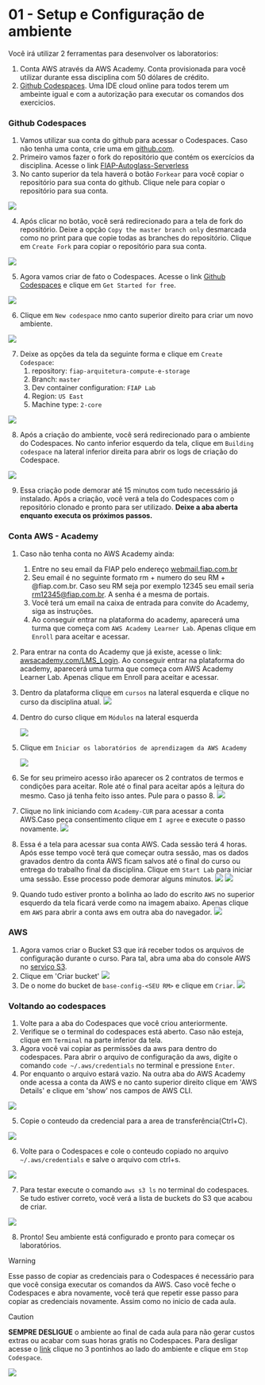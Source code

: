 # 01 - Setup e Configuração de ambiente

Você irá utilizar 2 ferramentas para desenvolver os laboratorios:

1. Conta AWS através da AWS Academy. Conta provisionada para você utilizar durante essa disciplina com 50 dólares de crédito.
2. [Github Codespaces](https://github.com/features/codespaces). Uma IDE cloud online para todos terem um ambeinte igual e com a autorização para executar os comandos dos exercicios.


### Github Codespaces
1. Vamos utilizar sua conta do github para acessar o Codespaces. Caso não tenha uma conta, crie uma em [github.com](github.com).
2. Primeiro vamos fazer o fork do repositório que contém os exercícios da disciplina. Acesse o link [FIAP-Autoglass-Serverless](https://github.com/vamperst/FIAP-Autoglass-Serverless/tree/master)
3. No canto superior da tela haverá o botão `Forkear` para você copiar o repositório para sua conta do github. Clique nele para copiar o repositório para sua conta.

![](img/fork1.png)

4. Após clicar no botão, você será redirecionado para a tela de fork do repositório. Deixe a opção `Copy the master branch only` desmarcada como no print para que copie todas as branches do repositório. Clique em `Create Fork` para copiar o repositório para sua conta.

![](img/fork2.png)


5. Agora vamos criar de fato o Codespaces. Acesse o link [Github Codespaces](https://github.com/codespaces) e clique em `Get Started for free`.


![](img/codespaces1.png)

6. Clique em `New codespace` nmo canto superior direito para criar um novo ambiente.

![](img/codespaces2.png)

7. Deixe as opções da tela da seguinte forma e clique em `Create Codespace`:
   1. repository: `fiap-arquitetura-compute-e-storage`
   2. Branch: `master`
   3. Dev container configuration: `FIAP Lab`
   4. Region: `US East`
   5. Machine type: `2-core`

![](img/codespaces3.png)

8. Após a criação do ambiente, você será redirecionado para o ambiente do Codespaces. No canto inferior esquerdo da tela, clique em `Building codespace` na lateral inferior direita para abrir os logs de criação do Codespace.
    
![](img/codespaces4.png)

9.  Essa criação pode demorar até 15 minutos com tudo necessário já instalado. Após a criação, você verá a tela do Codespaces com o repositório clonado e pronto para ser utilizado. <b>Deixe a aba aberta enquanto executa os próximos passos.</b>


### Conta AWS - Academy

1. Caso não tenha conta no AWS Academy ainda:
   1. Entre no seu email da FIAP pelo endereço [webmail.fiap.com.br](http://webmail.fiap.com.br/)
   2. Seu email é no seguinte formato rm + numero do seu RM + @fiap.com.br. Caso seu RM seja por exemplo 12345 seu email seria <rm12345@fiap.com.br>. A senha é a mesma de portais.
   3. Você terá um email na caixa de entrada para convite do Academy, siga as instruções.
   4. Ao conseguir entrar na plataforma do academy, aparecerá uma turma que começa com `AWS Academy Learner Lab`. Apenas clique em `Enroll` para aceitar e acessar.
2. Para entrar na conta do Academy que já existe, acesse o link:  [awsacademy.com/LMS_Login](https://www.awsacademy.com/LMS_Login). Ao conseguir entrar na plataforma do academy, aparecerá uma turma que começa com AWS Academy Learner Lab. Apenas clique em Enroll para aceitar e acessar.
3. Dentro da plataforma clique em `cursos` na lateral esquerda e clique no curso da disciplina atual.
![](img/academy1.png)
4. Dentro do curso clique em `Módulos` na lateral esquerda

   ![](img/academy2.png)

5. Clique em `Iniciar os laboratórios de aprendizagem da AWS Academy`

   ![](img/academy3.png)

6. Se for seu primeiro acesso irão aparecer os 2 contratos de termos e condições para aceitar. Role até o final para aceitar após a leitura do mesmo. Caso já tenha feito isso antes. Pule para o passo 8.
   ![](img/academy4.png)
7. Clique no link iniciando com `Academy-CUR` para acessar a conta AWS.Caso peça consentimento clique em `I agree` e execute o passo novamente.
   ![](img/academy8.png)
8. Essa é a tela para acessar sua conta AWS. Cada sessão terá 4 horas. Após esse tempo você terá que começar outra sessão, mas os dados gravados dentro da conta AWS ficam salvos até o final do curso ou entrega do trabalho final da disciplina. Clique em `Start Lab` para iniciar uma sessão. Esse processo pode demorar alguns minutos.
   ![](img/academy5.png)
   ![](img/academy6.png)
9. Quando tudo estiver pronto a bolinha ao lado do escrito `AWS` no superior esquerdo da tela ficará verde como na imagem abaixo. Apenas clique em `AWS` para abrir a conta aws em outra aba do navegador.
![](img/academy7.png)

### AWS

1.  Agora vamos criar o Bucket S3 que irá receber todos os arquivos de configuração durante o curso. Para tal, abra uma aba do console AWS no [serviço S3](https://us-east-1.console.aws.amazon.com/s3/home?region=us-east-1#).
2.  Clique em 'Criar bucket'
    ![](img/s3CreateBucket.png)
3.  De o nome do bucket de `base-config-<SEU RM>` e clique em `Criar`.
    ![](img/createBucket.png)


### Voltando ao codespaces

1.  Volte para a aba do Codespaces que você criou anteriormente.
2.  Verifique se o terminal do codespaces está aberto. Caso não esteja, clique em `Terminal` na parte inferior da tela.
3.  Agora você vai copiar as permissões da aws para dentro do codespaces. Para abrir o arquivo de configuração da aws, digite o comando `code ~/.aws/credentials` no terminal e pressione `Enter`.
4.  Por enquanto o arquivo estará vazio. Na outra aba do AWS Academy onde acessa a conta da AWS e no canto superior direito clique em 'AWS Details' e clique em 'show' nos campos de AWS CLI.

![](img/codespaces6.png)

5.  Copie o conteudo da credencial para a area de transferência(Ctrl+C).
    
![](img/codespaces7.png)

6. Volte para o Codespaces e cole o conteudo copiado no arquivo `~/.aws/credentials` e salve o arquivo com ctrl+s.

![](img/codespaces8.png)

7. Para testar execute o comando `aws s3 ls` no terminal do codespaces. Se tudo estiver correto, você verá a lista de buckets do S3 que acabou de criar.
   
![](img/codespaces9.png)

8. Pronto! Seu ambiente está configurado e pronto para começar os laboratórios. 

> [!WARNING] 
> Esse passo de copiar as credenciais para o Codespaces é necessário para que você consiga executar os comandos da AWS. Caso você feche o Codespaces e abra novamente, você terá que repetir esse passo para copiar as credenciais novamente. Assim como no inicio de cada aula.

>[!CAUTION]
> <b>SEMPRE DESLIGUE</b> o ambiente ao final de cada aula para não gerar custos extras ou acabar com suas horas gratis no Codespaces. Para desligar acesse o [link](https://github.com/codespaces) clique no 3 pontinhos ao lado do ambiente e clique em `Stop Codespace`.

![](img/codespaces10.png)